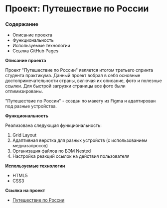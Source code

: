 # Проект: Путешествие по России

### Содержание
* Описание проекта
* Функциональность
* Используемые технологии
* Ссылка GitHub Pages


**Описание проекта**

Проект "Путешествие по России" является итогом третьего спринта студента практикума. Данный проект вобрал в себя основные достопримечательности страны, включая их описание, фото и полезные ссылки. Для быстрой загрузки страницы все фото были отпимизированы.

"Путешествие по России" - создан по макету из Figma и адаптирован под разные устройства.


**Функциональность**

Реализована следующая функциональность:
1. Grid Layout
2. Адаптивная верстка для разных устройств (с использованием медиазапросов)
3. Организация файлов по БЭМ Nested
4. Настройка реакций ссылок на действия пользователя


**Используемые технологии**

* HTML5
* CSS3


**Ссылка на проект**

* [Путешествие по России](https://olgasolo21.github.io/russian-travel/)

